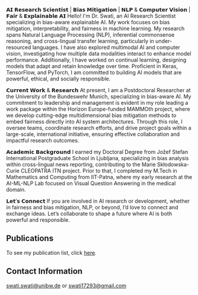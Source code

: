 <br>
𝗔𝗜 𝗥𝗲𝘀𝗲𝗮𝗿𝗰𝗵 𝗦𝗰𝗶𝗲𝗻𝘁𝗶𝘀𝘁 | 𝗕𝗶𝗮𝘀 𝗠𝗶𝘁𝗶𝗴𝗮𝘁𝗶𝗼𝗻 | 𝗡𝗟𝗣 & 𝗖𝗼𝗺𝗽𝘂𝘁𝗲𝗿 𝗩𝗶𝘀𝗶𝗼𝗻 | 𝗙𝗮𝗶𝗿 & 𝗘𝘅𝗽𝗹𝗮𝗶𝗻𝗮𝗯𝗹𝗲 𝗔𝗜
Hello! I'm Dr. Swati, an AI Research Scientist specializing in bias-aware explainable AI. My work focuses on bias mitigation, interpretability, and fairness in machine learning. My research spans Natural Language Processing (NLP), inferential commonsense reasoning, and cross-lingual transfer learning, particularly in under-resourced languages. I have also explored multimodal AI and computer vision, investigating how multiple data modalities interact to enhance model performance. Additionally, I have worked on continual learning, designing models that adapt and retain knowledge over time. Proficient in Keras, TensorFlow, and PyTorch, I am committed to building AI models that are powerful, ethical, and socially responsible.

𝗖𝘂𝗿𝗿𝗲𝗻𝘁 𝗪𝗼𝗿𝗸 & 𝗥𝗲𝘀𝗲𝗮𝗿𝗰𝗵
At present, I am a Postdoctoral Researcher at the University of the Bundeswehr Munich, specializing in bias-aware AI. My commitment to leadership and management is evident in my role leading a work package within the Horizon Europe-funded MAMMOth project, where we develop cutting-edge multidimensional bias mitigation methods to embed fairness directly into AI system architectures. Through this role, I oversee teams, coordinate research efforts, and drive project goals within a large-scale, international initiative, ensuring effective collaboration and impactful research outcomes.

𝗔𝗰𝗮𝗱𝗲𝗺𝗶𝗰 𝗕𝗮𝗰𝗸𝗴𝗿𝗼𝘂𝗻𝗱
I earned my Doctoral Degree from Jožef Stefan International Postgraduate School in Ljubljana, specializing in bias analysis within cross-lingual news reporting, contributing to the Marie Skłodowska-Curie CLEOPATRA ITN project. Prior to that, I completed my M.Tech in Mathematics and Computing from IIT-Patna, where my early research at the AI-ML-NLP Lab focused on Visual Question Answering in the medical domain.

𝗟𝗲𝘁’𝘀 𝗖𝗼𝗻𝗻𝗲𝗰𝘁
If you are involved in AI research or development, whether in fairness and bias mitigation, NLP, or beyond, I’d love to connect and exchange ideas. Let’s collaborate to shape a future where AI is both powerful and responsible.

## Publications

To see my publication list, click [here](https://scholar.google.com/citations?hl=en&view_op=list_works&gmla=AJsN-F6KxNAn4pOVbd91IDrvumw177FMYRc24tFLf9_U6EPxnrBClMGGYR9pRPn8_n5XTa9Mhv-6UDkXFJPf0FQFLNGmRt9xlW04UhmvPyt786iLNAnN1vA&user=Da3yANwAAAAJ).


## Contact Information

[swati.swati@unibw.de](mailto:swati.swati@unibw.de) or [swati17293@gmail.com](mailto:swati17293@gmail.com)
